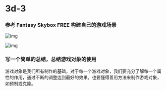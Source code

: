 # 3d-3

### 参考 Fantasy Skybox FREE 构建自己的游戏场景

![img](http://m.qpic.cn/psb?/V130IzoX3J4uRT/L8Xf2pSHTKzXrGK3CPndlt5fLL*jPqm5GUYDxWEafv8!/b/dAgBAAAAAAAA&bo=gAQ9AoAEPQIDaUw!&rf=viewer_4 'img')

![img](http://m.qpic.cn/psb?/V130IzoX3J4uRT/BcCdh48QIWQTaNPbHbYzDMnFRtuAyQ*a5cmMApMye*E!/b/dAQBAAAAAAAA&bo=gAQ9AoAEPQIDaUw!&rf=viewer_4 'img')


### 写一个简单的总结，总结游戏对象的使用

游戏对象是我们所有制作的基础，对于每一个游戏对象，我们要充分了解每一个属性的作用，通过不断的调整达到最好的效果。也要懂得善用方法来制作游戏对象，如预制或克隆。
